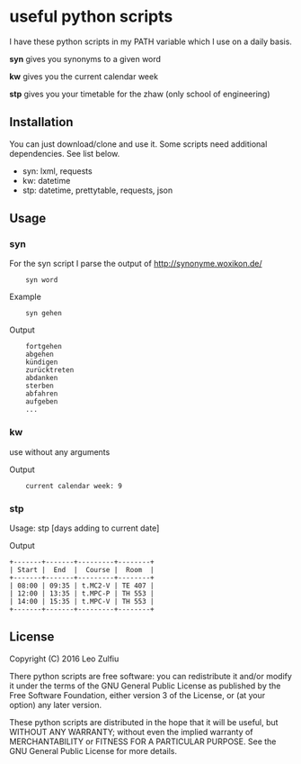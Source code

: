 # useful python scripts

I have these python scripts in my PATH variable which I use on a daily basis.

**syn** gives you synonyms to a given word

**kw** gives you the current calendar week

**stp** gives you your timetable for the zhaw (only school of engineering)

## Installation

You can just download/clone and use it.
Some scripts need additional dependencies. See list below.

* syn: lxml, requests
* kw: datetime
* stp: datetime, prettytable, requests, json

## Usage

### syn
For the syn script I parse the output of http://synonyme.woxikon.de/

		syn word
		
Example

		syn gehen
Output
```
	fortgehen
	abgehen
	kündigen
	zurücktreten
	abdanken
	sterben
	abfahren
	aufgeben
	...
```
### kw

use without any arguments

Output

		current calendar week: 9

### stp

Usage: stp [days adding to current date]

Output

```
+-------+-------+---------+--------+
| Start |  End  |  Course |  Room  |
+-------+-------+---------+--------+
| 08:00 | 09:35 | t.MC2-V | TE 407 |
| 12:00 | 13:35 | t.MPC-P | TH 553 |
| 14:00 | 15:35 | t.MPC-V | TH 553 |
+-------+-------+---------+--------+

```

## License

Copyright (C) 2016 Leo Zulfiu

There python scripts are free software: you can redistribute it and/or modify it under the terms of the GNU General Public License as published by the Free Software Foundation, either version 3 of the License, or (at your option) any later version.

These python scripts are distributed in the hope that it will be useful, but WITHOUT ANY WARRANTY; without even the implied warranty of MERCHANTABILITY or FITNESS FOR A PARTICULAR PURPOSE. See the GNU General Public License for more details.


